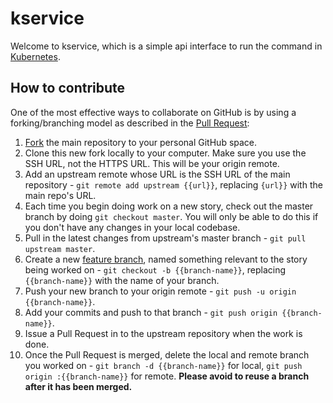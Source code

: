 # kservice

Welcome to kservice, which is a simple api interface to run the command in [Kubernetes](https://kubernetes.io/). 


## How to contribute
One of the most effective ways to collaborate on GitHub is by using a forking/branching model as described in the [Pull Request](https://docs.github.com/en/free-pro-team@latest/github/collaborating-with-issues-and-pull-requests/proposing-changes-to-your-work-with-pull-requests):
1. [Fork](https://docs.github.com/en/free-pro-team@latest/github/collaborating-with-issues-and-pull-requests/about-forks) the main repository to your personal GitHub space.
2. Clone this new fork locally to your computer. Make sure you use the SSH URL, not the HTTPS URL. This will be your origin remote.
3. Add an upstream remote whose URL is the SSH URL of the main repository - `git remote add upstream {{url}}`, replacing `{url}}` with the main repo's URL.
4. Each time you begin doing work on a new story, check out the master branch by doing `git checkout master`. You will only be able to do this if you don't have any changes in your local codebase.
5. Pull in the latest changes from upstream's master branch - `git pull upstream master`.
6. Create a new [feature branch](https://docs.github.com/en/free-pro-team@latest/github/getting-started-with-github/github-glossary#feature-branch), named something relevant to the story being worked on - `git checkout -b {{branch-name}}`, replacing `{{branch-name}}` with the name of your branch.
7. Push your new branch to your origin remote - `git push -u origin {{branch-name}}`.
8. Add your commits and push to that branch - `git push origin {{branch-name}}`.
9. Issue a Pull Request in to the upstream repository when the work is done. 
10. Once the Pull Request is merged, delete the local and remote branch you worked on - `git branch -d {{branch-name}}` for local, `git push origin :{{branch-name}}` for remote. **Please avoid to reuse a branch after it has been merged.**